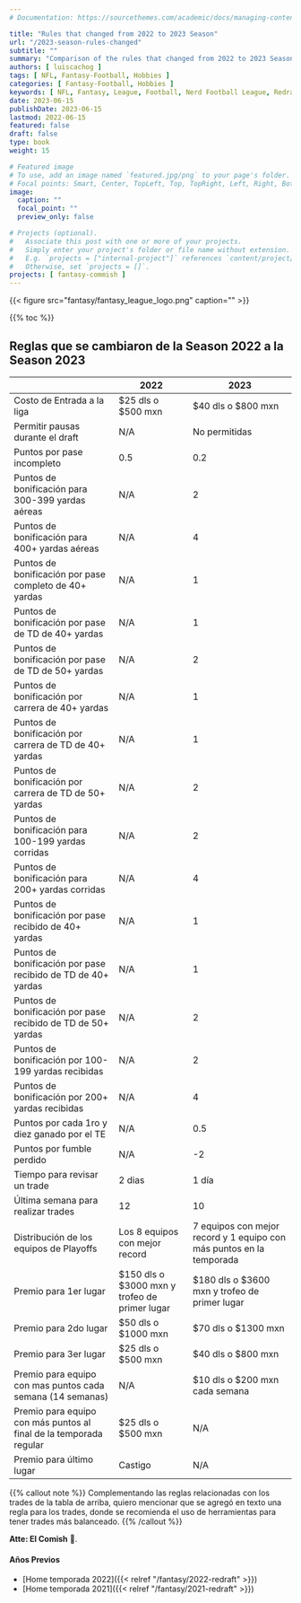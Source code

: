 ```yaml
---
# Documentation: https://sourcethemes.com/academic/docs/managing-content/

title: "Rules that changed from 2022 to 2023 Season"
url: "/2023-season-rules-changed"
subtitle: ""
summary: "Comparison of the rules that changed from 2022 to 2023 Season"
authors: [ luiscachog ]
tags: [ NFL, Fantasy-Football, Hobbies ]
categories: [ Fantasy-Football, Hobbies ]
keywords: [ NFL, Fantasy, League, Football, Nerd Football League, Redraft, 2022, 2023 ]
date: 2023-06-15
publishDate: 2023-06-15
lastmod: 2022-06-15
featured: false
draft: false
type: book
weight: 15

# Featured image
# To use, add an image named `featured.jpg/png` to your page's folder.
# Focal points: Smart, Center, TopLeft, Top, TopRight, Left, Right, BottomLeft, Bottom, BottomRight.
image:
  caption: ""
  focal_point: ""
  preview_only: false

# Projects (optional).
#   Associate this post with one or more of your projects.
#   Simply enter your project's folder or file name without extension.
#   E.g. `projects = ["internal-project"]` references `content/project/deep-learning/index.md`.
#   Otherwise, set `projects = []`.
projects: [ fantasy-commish ]
---
```


{{< figure src="fantasy/fantasy_league_logo.png" caption="" >}}

{{% toc %}}

## Reglas que se cambiaron de la Season 2022 a la Season 2023

|  | **2022** | **2023** |
|---|---|---|
| Costo de Entrada a la liga | $25 dls o $500 mxn |$40 dls o $800 mxn |
| Permitir pausas durante el draft | N/A | No permitidas |
| Puntos por pase incompleto | 0.5 | 0.2 |
| Puntos de bonificación para 300-399 yardas aéreas | N/A | 2 |
| Puntos de bonificación para 400+ yardas aéreas | N/A | 4 |
| Puntos de bonificación por pase completo de 40+ yardas | N/A | 1 |
| Puntos de bonificación por pase de TD de 40+ yardas | N/A | 1 |
| Puntos de bonificación por pase de TD de 50+ yardas | N/A | 2 |
| Puntos de bonificación por carrera de 40+ yardas | N/A | 1 |
| Puntos de bonificación por carrera de TD de 40+ yardas | N/A | 1 |
| Puntos de bonificación por carrera de TD de 50+ yardas | N/A | 2 |
| Puntos de bonificación para 100-199 yardas corridas | N/A |  2 |
| Puntos de bonificación para 200+ yardas corridas | N/A | 4 |
| Puntos de bonificación por pase recibido de 40+ yardas | N/A | 1 |
| Puntos de bonificación por pase recibido de TD de 40+ yardas | N/A | 1 |
| Puntos de bonificación por pase recibido de TD de 50+ yardas | N/A | 2 |
| Puntos de bonificación por 100-199 yardas recibidas | N/A | 2 |
| Puntos de bonificación por 200+ yardas recibidas | N/A | 4 |
| Puntos por cada 1ro y diez ganado por el TE | N/A | 0.5 |
| Puntos por fumble perdido | N/A | -2 |
| Tiempo para revisar un trade | 2 dias | 1 día |
| Última semana para realizar trades | 12 | 10 |
| Distribución de los equipos de Playoffs | Los 8 equipos con mejor record | 7 equipos con mejor record y 1 equipo con más puntos en la temporada
| Premio para 1er lugar | $150 dls o $3000 mxn y trofeo de primer lugar | $180 dls o $3600 mxn y trofeo de primer lugar |
| Premio para 2do lugar | $50 dls o $1000 mxn | $70 dls o $1300 mxn |
| Premio para 3er lugar | $25 dls o $500 mxn | $40 dls o $800 mxn |
| Premio para equipo con mas puntos cada semana (14 semanas) | N/A | $10 dls o $200 mxn cada semana |
| Premio para equipo con más puntos al final de la temporada regular | $25 dls o $500 mxn | N/A |
| Premio para último lugar | Castigo | N/A |

{{% callout note %}}
Complementando las reglas relacionadas con los trades de la tabla de arriba, quiero mencionar que se agregó en texto una regla para los trades, donde se recomienda el uso de herramientas para tener trades más balanceado.
{{% /callout %}}

**Atte: El Comish**  :football:.

#### Años Previos

- [Home temporada 2022]({{< relref "/fantasy/2022-redraft" >}})
- [Home temporada 2021]({{< relref "/fantasy/2021-redraft" >}})
